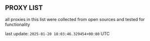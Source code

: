 ## PROXY LIST

all proxies in this list were collected from open sources and tested for functionality

last update: `2025-01-20 18:03:46.329454+00:00` UTC